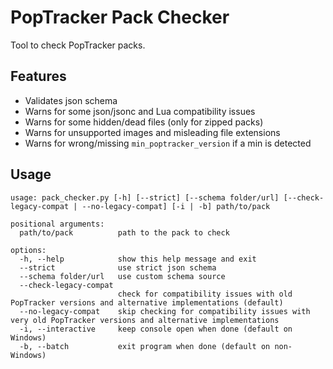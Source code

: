 # PopTracker Pack Checker

Tool to check PopTracker packs.


## Features

* Validates json schema
* Warns for some json/jsonc and Lua compatibility issues
* Warns for some hidden/dead files (only for zipped packs)
* Warns for unsupported images and misleading file extensions
* Warns for wrong/missing `min_poptracker_version` if a min is detected


## Usage

```
usage: pack_checker.py [-h] [--strict] [--schema folder/url] [--check-legacy-compat | --no-legacy-compat] [-i | -b] path/to/pack

positional arguments:
  path/to/pack          path to the pack to check

options:
  -h, --help            show this help message and exit
  --strict              use strict json schema
  --schema folder/url   use custom schema source
  --check-legacy-compat
                        check for compatibility issues with old PopTracker versions and alternative implementations (default)
  --no-legacy-compat    skip checking for compatibility issues with very old PopTracker versions and alternative implementations
  -i, --interactive     keep console open when done (default on Windows)
  -b, --batch           exit program when done (default on non-Windows)
```
